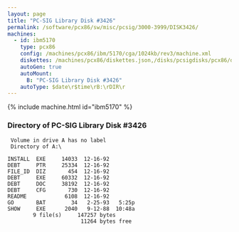 ```yaml
---
layout: page
title: "PC-SIG Library Disk #3426"
permalink: /software/pcx86/sw/misc/pcsig/3000-3999/DISK3426/
machines:
  - id: ibm5170
    type: pcx86
    config: /machines/pcx86/ibm/5170/cga/1024kb/rev3/machine.xml
    diskettes: /machines/pcx86/diskettes.json,/disks/pcsigdisks/pcx86/diskettes.json
    autoGen: true
    autoMount:
      B: "PC-SIG Library Disk #3426"
    autoType: $date\r$time\rB:\rDIR\r
---
```


{% include machine.html id="ibm5170" %}

### Directory of PC-SIG Library Disk #3426

     Volume in drive A has no label
     Directory of A:\

    INSTALL  EXE     14033  12-16-92
    DEBT     PTR     25334  12-16-92
    FILE_ID  DIZ       454  12-16-92
    DEBT     EXE     60332  12-16-92
    DEBT     DOC     38192  12-16-92
    DEBT     CFG       730  12-16-92
    README            6108  12-16-92
    GO       BAT        34   2-25-93   5:25p
    SHOW     EXE      2040   9-12-88  10:48a
            9 file(s)     147257 bytes
                           11264 bytes free

